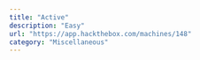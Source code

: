 ```yaml
---
title: "Active"
description: "Easy"
url: "https://app.hackthebox.com/machines/148"
category: "Miscellaneous"
---
```

